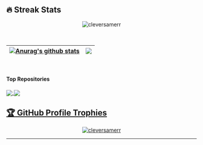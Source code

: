 ## 🔥 Streak Stats
<p align="center"><img src="https://github-readme-streak-stats.herokuapp.com/?user=cleversamerr&theme=algolia" alt="cleversamerr" /></p>

<br>

| <a href="https://github.com/anuraghazra/github-readme-stats"><img align="center" src="https://github-readme-stats.vercel.app/api?username=cleversamerr&show_icons=true&include_all_commits=true&theme=buefy&hide_border=true" alt="Anurag's github stats" /></a> | <a href="https://github.com/anuraghazra/github-readme-stats"><img align="center" src="https://github-readme-stats.vercel.app/api/top-langs/?username=cleversamerr&layout=compact&theme=buefy&hide_border=true" /></a> |
| ------------- | ------------- |

<br/>

#### Top Repositories


<a href="https://github.com/anuraghazra/github-readme-stats">
  <img align="center" src="https://github-readme-stats.vercel.app/api/pin/?username=anuraghazra&repo=github-readme-stats&theme=buefy" />
</a>
<a href="https://github.com/anuraghazra/anuraghazra.github.io">
  <img align="center" src="https://github-readme-stats.vercel.app/api/pin/?username=anuraghazra&repo=anuraghazra.github.io&theme=buefy" />

<br />

## :trophy: GitHub Profile Trophies

<p align="center"> <img src="https://github-profile-trophy.vercel.app/?username=cleversamerr&layout=compact&theme=algolia" alt="cleversamerr" /> </p>

-----
